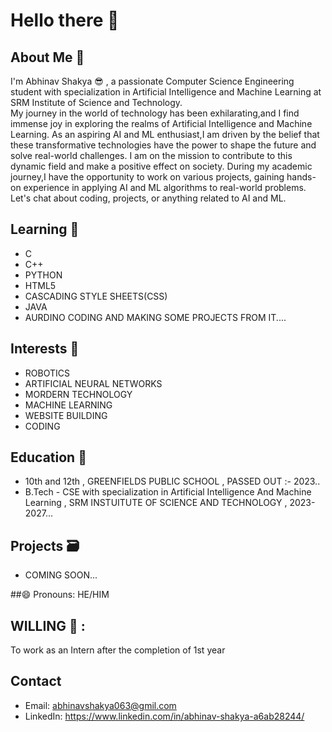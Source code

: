 # Hello there 👋 

## About Me 🤔
I'm Abhinav Shakya 😎 , a passionate Computer Science Engineering student with specialization in Artificial Intelligence and Machine Learning at SRM Institute of Science and Technology.  
My journey in the world of technology has been exhilarating,and I find immense joy in exploring the realms of Artificial Intelligence and Machine Learning.
As an aspiring AI and ML enthusiast,I am driven by the belief that these transformative technologies have the power to shape the future and solve real-world challenges. 
I am on the mission to contribute to this dynamic field and make a positive effect on society. 
During my academic journey,I have the opportunity to work on various projects, gaining hands-on experience in applying AI and ML algorithms to real-world problems.
Let's chat about coding, projects, or anything related to AI and ML.

## Learning 🌱
- C
- C++
- PYTHON
- HTML5
- CASCADING STYLE SHEETS(CSS)
- JAVA
- AURDINO CODING AND MAKING SOME PROJECTS FROM IT....

## Interests 🤩
- ROBOTICS 
- ARTIFICIAL NEURAL NETWORKS  
- MORDERN TECHNOLOGY
- MACHINE LEARNING
- WEBSITE BUILDING
- CODING

## Education 🏫
- 10th and 12th , GREENFIELDS PUBLIC SCHOOL , PASSED OUT :- 2023..
- B.Tech - CSE with specialization in Artificial Intelligence And Machine Learning , SRM INSTUITUTE OF SCIENCE AND TECHNOLOGY , 2023-2027...

## Projects 🗃️
- COMING SOON...

##😄 Pronouns: HE/HIM

## WILLING 🤝 : 
To work as an Intern after the completion of 1st year

## Contact
- Email: abhinavshakya063@gmil.com
- LinkedIn: https://www.linkedin.com/in/abhinav-shakya-a6ab28244/


